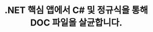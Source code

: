 ---
############################# Static ############################
layout: "auto-gen-gist"
draft: false
path: "ko/redaction/net/regex/doc"
otherformats: CSV DOCM DOCX DOT DOTM DOTX PDF POT POTM PPS PPSM PPSX PPT PPTM PPTX RTF XLS XLSM XLSX XLT XLTM XLTX  

############################# Head ############################
head_title: ".NET 코어를 통해 정규식을 사용하여 DOC 문서 수정"
head_description: "다양한 형식의 문서에서 정규식을 사용하여 민감한 정보를 수정합니다."

############################# Header ############################
title: ".NET 핵심 앱에서 C# 및 정규식을 통해 DOC 파일을 살균합니다."
description: "Office 및 OpenOffice 문서, 스프레드시트 및 프레젠테이션은 물론 Windows, Linux 및 macOS의 DOC에서 민감한 정보를 찾아 제거합니다."

################### SubMenu/Download Button #####################
submenu:
    enable: true

############################# About ############################
about:
    enable: true
    title: ".NET API에 대한 문서 텍스트 교정"
    content: |
        메타데이터를 변경하고 주석을 제거하는 기능을 포함하여 PDF, Word, Excel, PowerPoint 문서 및 이미지에서 민감하고 분류된 정보를 삭제하기 위한 단일 형식 독립적 인터페이스입니다. GroupDocs.Redaction for .NET 도구를 사용하면 분류된 정보를 수정하고 PDF에 수정된 문서를 저장하여 모든 페이지를 래스터 이미지로 변환하거나 추가 편집을 위해 문서를 원래 형식으로 유지할 수 있습니다.

############################# Steps ############################
steps:
    enable: true
    title_left: "C#을 통해 정규식을 사용하여 DOC에서 텍스트 수정"
    content_left: |
        [GroupDocs.Redaction](ko//redaction/net/)을 사용하면 .NET 개발자가 정규식의 모든 기능을 사용하여 몇 가지 간단한 단계로 DOC 파일을 수정할 수 있습니다.

        *   [Redactor](https://apireference.groupdocs.com/redaction/net/groupdocs.redaction/redactor) 클래스의 인스턴스 생성 및 DOC 파일 로드
        *   [RegexRedaction](https://apireference.groupdocs.com/redaction/net/groupdocs.redaction.redactions/regexredaction) 클래스의 인스턴스를 만들어 텍스트를 찾고 바꿉니다.
        *   RegexRedaction 객체로 [Redactor.Apply](https://apireference.groupdocs.com/redaction/net/groupdocs.redaction/redactor/methods/apply/index) 메서드를 호출합니다.
        
    title_right: "Redaction API 시작하기"
    content_right: |
        명령줄에서 ```nuget install GroupDocs.Redaction```로 설치하거나 ```Install-Package GroupDocs.Redaction```를 사용하여 Visual Studio의 패키지 관리자 콘솔을 통해 설치합니다. 
        또는 [다운로드](https://downloads.groupdocs.com/redaction/net)에서 ZIP 파일의 오프라인 MSI 설치 프로그램 또는 DLL을 가져와 프로젝트에서 수동으로 참조하세요.  
        
    code: |
        ```cs
        using (Redactor redactor = new Redactor(@"sample.doc"))
        {
        	redactor.Apply(new RegexRedaction("\\d{2}\\s*\\d{2}[^\\d]*\\d{6}", new ReplacementOptions(System.Drawing.Color.Blue)));
        	redactor.Save();
        }
        ```

############################# Demos ############################
demos:
    enable: true
############################# About Formats ############################
about_formats:
    enable: true
############################# More Formats ############################
more_formats:
    enable: true

############################# Back to top ###############################
back_to_top:
    enable: true
---